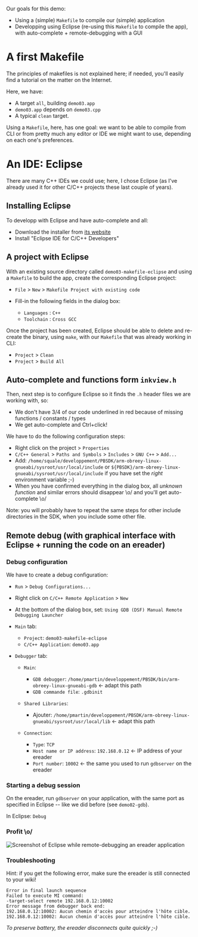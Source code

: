 
Our goals for this demo:

 * Using a (simple) `Makefile` to compile our (simple) application
 * Developping using Eclipse (re-using this `Makefile` to compile the app), with auto-complete + remote-debugging with a GUI


# A first Makefile

The principles of makefiles is not explained here; if needed, you'll easily find a tutorial on the matter on the Internet.

Here, we have:

 * A target `all`, building `demo03.app`
 * `demo03.app` depends on `demo03.cpp`
 * A typical `clean` target.

Using a `Makefile`, here, has one goal: we want to be able to compile from CLI or from pretty much
any editor or IDE we might want to use, depending on each one's preferences.


# An IDE: Eclipse

There are many C++ IDEs we could use; here, I chose Eclipse (as I've already used it for other C/C++ projects these last couple of years).

## Installing Eclipse

To developp with Eclipse and have auto-complete and all:

 * Download the installer from [its website](https://eclipse.org/downloads/)
 * Install "Eclipse IDE for C/C++ Developers"


## A project with Eclipse

With an existing source directory called `demo03-makefile-eclipse` and using a `Makefile` to build the app,
create the corresponding Eclipse project:

 * `File` > `New` > `Makefile Project with existing code`
 * Fill-in the following fields in the dialog box:

    * `Languages` : `C++`
    * `Toolchain` : `Cross GCC`

Once the project has been created, Eclipse should be able to delete and re-create the binary, using
`make`, with our `Makefile` that was already working in CLI:

 * `Project` > `Clean`
 * `Project` > `Build All`

## Auto-complete and functions form `inkview.h`

Then, next step is to configure Eclipse so it finds the `.h` header files we are working with, so:

 * We don't have 3/4 of our code underlined in red because of missing functions / constants / types
 * We get auto-complete and Ctrl+click!

We have to do the following configuration steps:

 * Right click on the project > `Properties`
 * `C/C++ General` > `Paths and Symbols` > `Includes` > `GNU C++` > `Add...`
 * Add: `/home/squale/developpement/PBSDK/arm-obreey-linux-gnueabi/sysroot/usr/local/include` or `${PBSDK}/arm-obreey-linux-gnueabi/sysroot/usr/local/include` if you have set the *right* environment variable ;-)
 * When you have confirmed everything in the dialog box, all *unknown function* and similar errors should disappear \o/ and you'll get auto-complete \o/

Note: you will probably have to repeat the same steps for other include directories in the SDK, when you include some other file.


## Remote debug (with graphical interface with Eclipse + running the code on an ereader)

### Debug configuration

We have to create a debug configuration:

 * `Run` > `Debug Configurations...`
 * Right click on `C/C++ Remote Application` > `New`
 * At the bottom of the dialog box, set: `Using GDB (DSF) Manual Remote Debugging Launcher`
 * `Main` tab:

    * `Project`: `demo03-makefile-eclipse`
    * `C/C++ Application`: `demo03.app`

 * `Debugger` tab:

    * `Main`:

       * `GDB debugger`: `/home/pmartin/developpement/PBSDK/bin/arm-obreey-linux-gnueabi-gdb` ← adapt this path
       * `GDB commande file`: `.gdbinit`

    * `Shared Libraries`:

       * Ajouter: `/home/pmartin/developpement/PBSDK/arm-obreey-linux-gnueabi/sysroot/usr/local/lib` ← adapt this path

    * `Connection`:

       * `Type`: `TCP`
       * `Host name or IP address`: `192.168.0.12` ← IP address of your ereader
       * `Port number`: `10002` ← the same you used to run `gdbserver` on the ereader


### Starting a debug session

On the ereader, run `gdbserver` on your application, with the same port as specified in Eclipse -- like we did before (see `demo02-gdb`).

In Eclipse: `Debug`


### Profit \o/

![Screenshot of Eclipse while remote-debugging an ereader application](http://extern.pascal-martin.fr/pocketbook-demo/demo03-debug-eclipse-tafOveyfsiv2.png)


### Troubleshooting

Hint: if you get the following error, make sure the ereader is still connected to your wiki!

```
Error in final launch sequence
Failed to execute MI command:
-target-select remote 192.168.0.12:10002
Error message from debugger back end:
192.168.0.12:10002: Aucun chemin d'accès pour atteindre l'hôte cible.
192.168.0.12:10002: Aucun chemin d'accès pour atteindre l'hôte cible.
```

*To preserve battery, the ereader disconnects quite quickly ;-)*
